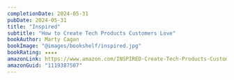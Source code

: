 ```yaml
---
completionDate: 2024-05-31
pubDate: 2024-05-31
title: "Inspired"
subtitle: "How to Create Tech Products Customers Love"
bookAuthor: Marty Cagan
bookImage: "@images/bookshelf/inspired.jpg"
bookRating: ★★★★
amazonLink: https://www.amazon.com/INSPIRED-Create-Tech-Products-Customers/dp/1119387507
amazonGuid: "1119387507"
---
```

